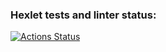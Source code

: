 ### Hexlet tests and linter status:
[![Actions Status](https://github.com/Antony11659/backend-project-4/workflows/hexlet-check/badge.svg)](https://github.com/Antony11659/backend-project-4/actions)
